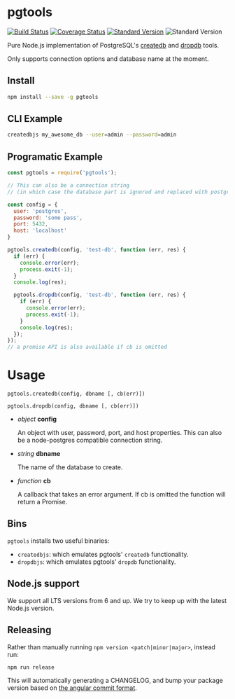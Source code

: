 # pgtools

[![Build
Status](https://github.com/olalonde/pgtools/actions/workflows/nodejs.yml/badge.svg)](https://github.com/olalonde/pgtools/actions/workflows/nodejs.yml)
[![Coverage Status](https://coveralls.io/repos/github/olalonde/pgtools/badge.svg?branch=master)](https://coveralls.io/github/olalonde/pgtools?branch=master)
[![Standard Version](https://img.shields.io/badge/release-standard%20version-brightgreen.svg)](https://github.com/conventional-changelog/standard-version)
![Standard Version](https://img.shields.io/badge/ethics-contribute%20instead%20of%20complaining-brightgreen.svg)


Pure Node.js implementation of PostgreSQL's
[createdb](https://www.postgresql.org/docs/current/app-createdb.html)
and
[dropdb](https://www.postgresql.org/docs/current/app-dropdb.html)
tools.

Only supports connection options and database name at the moment.

## Install

```bash
npm install --save -g pgtools
```

## CLI Example

```bash
createdbjs my_awesome_db --user=admin --password=admin
```

## Programatic Example

```javascript
const pgtools = require('pgtools');

// This can also be a connection string
// (in which case the database part is ignored and replaced with postgres)

const config = {
  user: 'postgres',
  password: 'some pass',
  port: 5432,
  host: 'localhost'
}

pgtools.createdb(config, 'test-db', function (err, res) {
  if (err) {
    console.error(err);
    process.exit(-1);
  }
  console.log(res);

  pgtools.dropdb(config, 'test-db', function (err, res) {
    if (err) {
      console.error(err);
      process.exit(-1);
    }
    console.log(res);
  });
});
// a promise API is also available if cb is omitted
```

# Usage

`pgtools.createdb(config, dbname [, cb(err)])`

`pgtools.dropdb(config, dbname [, cb(err)])`

* _object_ __config__

    An object with user, password, port, and host properties. This can
    also be a node-postgres compatible connection string.

* _string_ __dbname__

    The name of the database to create.

* _function_ __cb__

    A callback that takes an error argument. If cb is omitted the
    function will return a Promise.

## Bins

`pgtools` installs two useful binaries:

* `createdbjs`: which emulates pgtools' `createdb` functionality.
* `dropdbjs`: which emulates pgtools' `dropdb` functionality.

## Node.js support

We support all LTS versions from 6 and up. We try to keep up with the latest Node.js version.

## Releasing

Rather than manually running `npm version <patch|minor|major>`, instead run:

```
npm run release
```

This will automatically generating a CHANGELOG, and bump your package version
based on [the angular commit format](https://github.com/conventional-changelog/conventional-changelog-angular/blob/master/convention.md).

